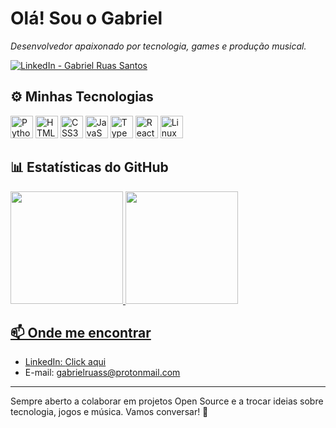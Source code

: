 # Olá! Sou o Gabriel

*Desenvolvedor apaixonado por tecnologia, games e produção musical.*

<p align="left">
  <a href="https://www.linkedin.com/in/gabriel-ruas-santos" target="_blank">
    <img alt="LinkedIn - Gabriel Ruas Santos" src="https://img.shields.io/badge/LinkedIn-Gabriel%20Ruas%20Santos-blue?logo=linkedin&logoColor=white" />
  </a>
</p>

## ⚙️ Minhas Tecnologias

<!-- Ícones via devicon: https://github.com/devicons/devicon -->
<p align="left">
  <img src="https://cdn.jsdelivr.net/gh/devicons/devicon/icons/python/python-original.svg" alt="Python" height="36"/>
  <img src="https://cdn.jsdelivr.net/gh/devicons/devicon/icons/html5/html5-original.svg" alt="HTML5" height="36"/>
  <img src="https://cdn.jsdelivr.net/gh/devicons/devicon/icons/css3/css3-original.svg" alt="CSS3" height="36"/>
  <img src="https://cdn.jsdelivr.net/gh/devicons/devicon/icons/javascript/javascript-original.svg" alt="JavaScript" height="36"/>
  <img src="https://cdn.jsdelivr.net/gh/devicons/devicon/icons/typescript/typescript-original.svg" alt="TypeScript" height="36"/>
  <img src="https://cdn.jsdelivr.net/gh/devicons/devicon/icons/react/react-original.svg" alt="React" height="36"/>
  <img src="https://cdn.jsdelivr.net/gh/devicons/devicon/icons/linux/linux-original.svg" alt="Linux" height="36"/>
  <br>
</p>

## 📊 Estatísticas do GitHub

<!-- Substitua 'gabrielruassantos' pelo seu usuário do GitHub, caso seja diferente -->
<div>
   <a href="https://github.com/gabriel-ruas-santos">
   <img height="180em" src="https://github-readme-stats.vercel.app/api?username=gabriel-ruas-santos&show_icons=true&theme=transparent"/>
   <img height="180em" src="https://github-readme-stats.vercel.app/api/top-langs/?username=gabriel-ruas-santos&layout=compact&langs_count=6&theme=transparent"/>
</div>

## 📫 Onde me encontrar

- LinkedIn: [Click aqui](https://www.linkedin.com/in/gabriel-ruas-santos)
- E-mail: gabrielruass@protonmail.com

---
Sempre aberto a colaborar em projetos Open Source e a trocar ideias sobre tecnologia, jogos e música. Vamos conversar! 🚀
